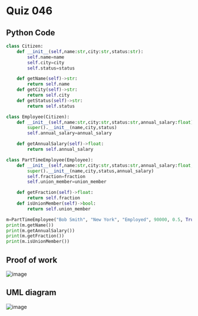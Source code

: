 # Quiz 046

## Python Code 
```.py
class Citizen:
    def __init__(self,name:str,city:str,status:str):
        self.name=name
        self.city=city
        self.status=status

    def getName(self)->str:
        return self.name
    def getCity(self)->str:
        return self.city
    def getStatus(self)->str:
        return self.status

class Employee(Citizen):
    def __init__(self,name:str,city:str,status:str,annual_salary:float):
        super().__init__(name,city,status)
        self.annual_salary=annual_salary

    def getAnnualSalary(self)->float:
        return self.annual_salary

class PartTimeEmployee(Employee):
    def __init__(self,name:str,city:str,status:str,annual_salary:float,fraction:float,union_member:bool):
        super().__init__(name,city,status,annual_salary)
        self.fraction=fraction
        self.union_member=union_member

    def getFraction(self)->float:
        return self.fraction
    def isUnionMember(self)->bool:
        return self.union_member

m=PartTimeEmployee("Bob Smith", "New York", "Employed", 90000, 0.5, True)
print(m.getName())
print(m.getAnnualSalary())
print(m.getFraction())
print(m.isUnionMember())

```


## Proof of work
![image](https://github.com/user-attachments/assets/71d2ab87-b5d0-4d73-b591-7dbb89cfea28)

## UML diagram
![image](https://github.com/user-attachments/assets/6cac9d9a-5268-413c-afe4-22c18dc9f922)





